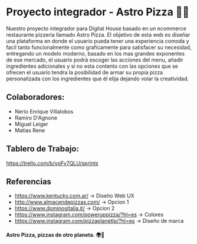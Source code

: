 # Proyecto integrador - Astro Pizza 🍕🚀

Nuestro proyecto integrador para Digital House basado en un ecommerce restaurante pizzeria llamado Astro Pizza. El objetivo de esta web es diseñar una plataforma en donde el usuario pueda tener una experiencia comoda y facil tanto funcionalmente como graficamente para satisfacer su necesidad, entregando un modelo moderno, basado en los mas grandes exponentes de ese mercado, el usuario podrá escoger las acciones del menu, añadir ingredientes adicionales y si no esta contento con las opciones que se ofrecen el usuario tendra la posibilidad de armar su propia pizza personalizada con los ingredientes que él elija dejando volar la creatividad.

## Colaboradores: 

* Nerio Enrique Villalobos
* Ramiro D'Agnone
* Miguel Leiger
* Matias Rene

## Tablero de Trabajo: 

https://trello.com/b/voFv7QLU/sprints

## Referencias

* https://www.kentucky.com.ar/ -> Diseño Web UX <br>
* http://www.almacendepizzas.com/ -> Opcion 1 <br>
* https://www.dominositalia.it/ -> Opcion 2<br>
* https://www.instagram.com/poweruppizza/?hl=es -> Colores <br>
* https://www.instagram.com/pizzaplanetlp/?hl=es -> Diseño de marca <br>


#### Astro Pizza, pizzas de otro planeta. 🌍🚀
